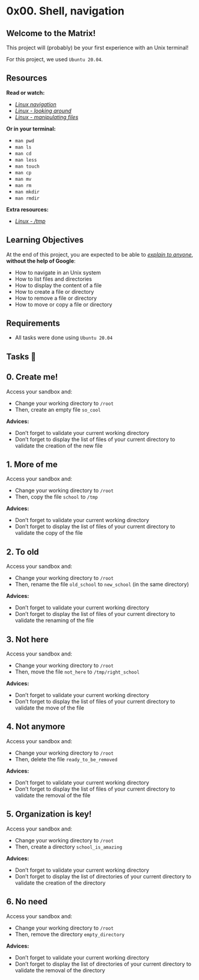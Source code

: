 # 0x00. Shell, navigation
## Welcome to the Matrix!
This project will (probably) be your first experience with an Unix terminal!

For this project, we used `Ubuntu 20.04`.
## Resources
**Read or watch:**

- [*Linux navigation*](http://linuxcommand.org/lc3_lts0020.php)
- [*Linux - looking around*](http://linuxcommand.org/lc3_lts0030.php)
- [*Linux - manipulating files*](http://linuxcommand.org/lc3_lts0050.php)

**Or in your terminal:**

- `man pwd`
- `man ls`
- `man cd`
- `man less`
- `man touch`
- `man cp`
- `man mv`
- `man rm`
- `man mkdir`
- `man rmdir`

**Extra resources:**
- [*Linux - /tmp*](https://tldp.org/LDP/Linux-Filesystem-Hierarchy/html/tmp.html)

## Learning Objectives
At the end of this project, you are expected to be able to [*explain to anyone*](https://fs.blog/feynman-technique/), **without the help of Google**:

- How to navigate in an Unix system
- How to list files and directories
- How to display the content of a file
- How to create a file or directory
- How to remove a file or directory
- How to move or copy a file or directory

## Requirements
- All tasks were done using `Ubuntu 20.04`
## Tasks :page_with_curl:
## 0. Create me!
Access your sandbox and:

- Change your working directory to `/root`
- Then, create an empty file `so_cool`

**Advices:**

- Don’t forget to validate your current working directory
- Don’t forget to display the list of files of your current directory to validate the creation of the new file
## 1. More of me
Access your sandbox and:

- Change your working directory to `/root`
- Then, copy the file `school` to `/tmp`

**Advices:**

- Don’t forget to validate your current working directory
- Don’t forget to display the list of files of your current directory to validate the copy of the file
## 2. To old
Access your sandbox and:

- Change your working directory to `/root`
- Then, rename the file `old_school` to `new_school` (in the same directory)

**Advices:**

- Don’t forget to validate your current working directory
- Don’t forget to display the list of files of your current directory to validate the renaming of the file
## 3. Not here
Access your sandbox and:

- Change your working directory to `/root`
- Then, move the file `not_here` to `/tmp/right_school`

**Advices:**

- Don’t forget to validate your current working directory
- Don’t forget to display the list of files of your current directory to validate the move of the file
## 4. Not anymore
Access your sandbox and:

- Change your working directory to `/root`
- Then, delete the file `ready_to_be_removed`

**Advices:**

- Don’t forget to validate your current working directory
- Don’t forget to display the list of files of your current directory to validate the removal of the file
## 5. Organization is key!
Access your sandbox and:

- Change your working directory to `/root`
- Then, create a directory `school_is_amazing`

**Advices:**

- Don’t forget to validate your current working directory
- Don’t forget to display the list of directories of your current directory to validate the creation of the directory
## 6. No need
Access your sandbox and:

- Change your working directory to `/root`
- Then, remove the directory `empty_directory`

**Advices:**

- Don’t forget to validate your current working directory
- Don’t forget to display the list of directories of your current directory to validate the removal of the directory
